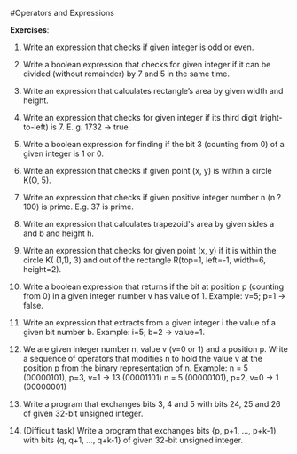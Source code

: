 #Operators and Expressions

**Exercises**:

01. Write an expression that checks if given integer is odd or even.

02. Write a boolean expression that checks for given integer if it can be divided (without remainder) by 7 and 5 in the same time.

03. Write an expression that calculates rectangle’s area by given width and height.

04. Write an expression that checks for given integer if its third digit (right-to-left) is 7. E. g. 1732 -> true.

05. Write a boolean expression for finding if the bit 3 (counting from 0) of a given integer is 1 or 0.

06. Write an expression that checks if given point (x,  y) is within a circle K(O, 5).

07. Write an expression that checks if given positive integer number n (n ? 100) is prime. E.g. 37 is prime.

08. Write an expression that calculates trapezoid's area by given sides a and b and height h.

09. Write an expression that checks for given point (x, y) if it is within the circle K( (1,1), 3)
and out of the rectangle R(top=1, left=-1, width=6, height=2).

10. Write a boolean expression that returns if the bit at position p (counting from 0) in a given integer number
v has value of 1. Example: v=5; p=1 -> false.

11. Write an expression that extracts from a given integer i the value of a given bit number b. Example: i=5; b=2 -> value=1.

12. We are given integer number n, value v (v=0 or 1) and a position p. Write a sequence of operators that modifies
n to hold the value v at the position p from the binary representation of n.
Example: n = 5 (00000101), p=3, v=1 -> 13 (00001101)
	 n = 5 (00000101), p=2, v=0 -> 1 (00000001)

13. Write a program that exchanges bits 3, 4 and 5 with bits 24, 25 and 26 of given 32-bit unsigned integer.

14. (Difficult task) Write a program that exchanges bits {p, p+1, …, p+k-1) with bits {q, q+1, …, q+k-1} of given 32-bit unsigned integer.
